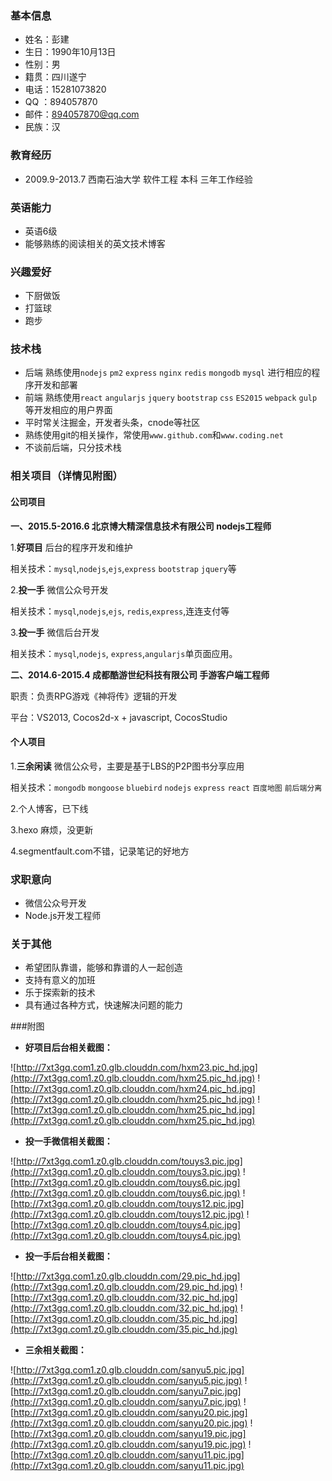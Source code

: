 ### 基本信息
- 姓名：彭建
- 生日：1990年10月13日
- 性别：男
- 籍贯：四川遂宁
- 电话：15281073820
- QQ ：894057870
- 邮件：894057870@qq.com
- 民族：汉

### 教育经历
- 2009.9-2013.7 西南石油大学 软件工程 本科 三年工作经验

### 英语能力
- 英语6级
- 能够熟练的阅读相关的英文技术博客

### 兴趣爱好
- 下厨做饭
- 打篮球
- 跑步

### 技术栈
- 后端 熟练使用`nodejs` `pm2` `express` `nginx` `redis` `mongodb` `mysql` 进行相应的程序开发和部署
- 前端 熟练使用`react` `angularjs` `jquery` `bootstrap` `css` `ES2015` `webpack` `gulp`等开发相应的用户界面
- 平时常关注掘金，开发者头条，cnode等社区
- 熟练使用git的相关操作，常使用`www.github.com`和`www.coding.net`
- 不谈前后端，只分技术栈

### 相关项目（详情见附图）

#### 公司项目

**一、2015.5-2016.6    北京博大精深信息技术有限公司    nodejs工程师**

1.**好项目** 后台的程序开发和维护

相关技术：`mysql`,`nodejs`,`ejs`,`express` `bootstrap` `jquery`等

2.**投一手** 微信公众号开发

相关技术：`mysql`,`nodejs`,`ejs`, `redis`,`express`,连连支付等

3.**投一手** 微信后台开发

相关技术：`mysql`,`nodejs`, `express`,`angularjs`单页面应用。

**二、2014.6-2015.4    成都酷游世纪科技有限公司    手游客户端工程师**


职责：负责RPG游戏《神将传》逻辑的开发

平台：VS2013, Cocos2d-x + javascript, CocosStudio

#### 个人项目

1.**三余闲读** 微信公众号，主要是基于LBS的P2P图书分享应用

相关技术：`mongodb` `mongoose` `bluebird` `nodejs` `express` `react` `百度地图` `前后端分离`

2.个人博客，已下线

3.hexo 麻烦，没更新

4.segmentfault.com不错，记录笔记的好地方

### 求职意向

* 微信公众号开发
* Node.js开发工程师

### 关于其他

* 希望团队靠谱，能够和靠谱的人一起创造
* 支持有意义的加班
* 乐于探索新的技术
* 具有通过各种方式，快速解决问题的能力

###附图

- **好项目后台相关截图：**

![http://7xt3gq.com1.z0.glb.clouddn.com/hxm23.pic_hd.jpg](http://7xt3gq.com1.z0.glb.clouddn.com/hxm25.pic_hd.jpg)
![http://7xt3gq.com1.z0.glb.clouddn.com/hxm24.pic_hd.jpg](http://7xt3gq.com1.z0.glb.clouddn.com/hxm25.pic_hd.jpg)
![http://7xt3gq.com1.z0.glb.clouddn.com/hxm25.pic_hd.jpg](http://7xt3gq.com1.z0.glb.clouddn.com/hxm25.pic_hd.jpg)



- **投一手微信相关截图：**

![http://7xt3gq.com1.z0.glb.clouddn.com/touys3.pic.jpg](http://7xt3gq.com1.z0.glb.clouddn.com/touys3.pic.jpg)
![http://7xt3gq.com1.z0.glb.clouddn.com/touys6.pic.jpg](http://7xt3gq.com1.z0.glb.clouddn.com/touys6.pic.jpg)
![http://7xt3gq.com1.z0.glb.clouddn.com/touys12.pic.jpg](http://7xt3gq.com1.z0.glb.clouddn.com/touys12.pic.jpg)
![http://7xt3gq.com1.z0.glb.clouddn.com/touys4.pic.jpg](http://7xt3gq.com1.z0.glb.clouddn.com/touys4.pic.jpg)



- **投一手后台相关截图：**

![http://7xt3gq.com1.z0.glb.clouddn.com/29.pic_hd.jpg](http://7xt3gq.com1.z0.glb.clouddn.com/29.pic_hd.jpg)
![http://7xt3gq.com1.z0.glb.clouddn.com/32.pic_hd.jpg](http://7xt3gq.com1.z0.glb.clouddn.com/32.pic_hd.jpg)
![http://7xt3gq.com1.z0.glb.clouddn.com/35.pic_hd.jpg](http://7xt3gq.com1.z0.glb.clouddn.com/35.pic_hd.jpg)



- **三余相关截图：**

![http://7xt3gq.com1.z0.glb.clouddn.com/sanyu5.pic.jpg](http://7xt3gq.com1.z0.glb.clouddn.com/sanyu5.pic.jpg)
![http://7xt3gq.com1.z0.glb.clouddn.com/sanyu7.pic.jpg](http://7xt3gq.com1.z0.glb.clouddn.com/sanyu7.pic.jpg)
![http://7xt3gq.com1.z0.glb.clouddn.com/sanyu20.pic.jpg](http://7xt3gq.com1.z0.glb.clouddn.com/sanyu20.pic.jpg)
![http://7xt3gq.com1.z0.glb.clouddn.com/sanyu19.pic.jpg](http://7xt3gq.com1.z0.glb.clouddn.com/sanyu19.pic.jpg)
![http://7xt3gq.com1.z0.glb.clouddn.com/sanyu11.pic.jpg](http://7xt3gq.com1.z0.glb.clouddn.com/sanyu11.pic.jpg)
